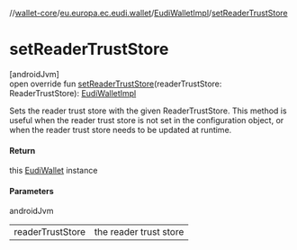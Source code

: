 //[wallet-core](../../../index.md)/[eu.europa.ec.eudi.wallet](../index.md)/[EudiWalletImpl](index.md)/[setReaderTrustStore](set-reader-trust-store.md)

# setReaderTrustStore

[androidJvm]\
open override fun [setReaderTrustStore](set-reader-trust-store.md)(readerTrustStore: ReaderTrustStore): [EudiWalletImpl](index.md)

Sets the reader trust store with the given ReaderTrustStore. This method is useful when the reader trust store is not set in the configuration object, or when the reader trust store needs to be updated at runtime.

#### Return

this [EudiWallet](../-eudi-wallet/index.md) instance

#### Parameters

androidJvm

| | |
|---|---|
| readerTrustStore | the reader trust store |
